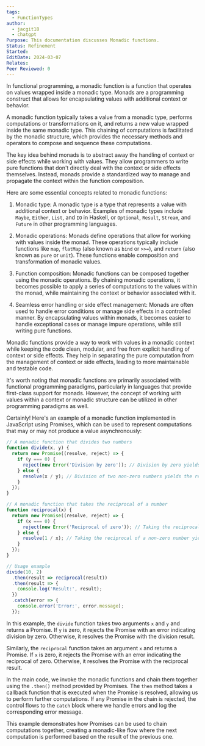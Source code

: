 ```yaml
---
tags:
  - FunctionTypes
author:
  - jacgit18
  - chatgpt
Purpose: This documentation discusses Monadic functions.
Status: Refinement
Started: 
EditDate: 2024-03-07
Relates: 
Peer Reviewed: 0
---
```

In functional programming, a monadic function is a function that operates on values wrapped inside a monadic type. Monads are a programming construct that allows for encapsulating values with additional context or behavior.

A monadic function typically takes a value from a monadic type, performs computations or transformations on it, and returns a new value wrapped inside the same monadic type. This chaining of computations is facilitated by the monadic structure, which provides the necessary methods and operators to compose and sequence these computations.

The key idea behind monads is to abstract away the handling of context or side effects while working with values. They allow programmers to write pure functions that don't directly deal with the context or side effects themselves. Instead, monads provide a standardized way to manage and propagate the context within the function composition.

Here are some essential concepts related to monadic functions:

1. Monadic type: A monadic type is a type that represents a value with additional context or behavior. Examples of monadic types include `Maybe`, `Either`, `List`, and `IO` in Haskell, or `Optional`, `Result`, `Stream`, and `Future` in other programming languages.

2. Monadic operations: Monads define operations that allow for working with values inside the monad. These operations typically include functions like `map`, `flatMap` (also known as `bind` or `>>=`), and `return` (also known as `pure` or `unit`). These functions enable composition and transformation of monadic values.

3. Function composition: Monadic functions can be composed together using the monadic operations. By chaining monadic operations, it becomes possible to apply a series of computations to the values within the monad, while maintaining the context or behavior associated with it.

4. Seamless error handling or side effect management: Monads are often used to handle error conditions or manage side effects in a controlled manner. By encapsulating values within monads, it becomes easier to handle exceptional cases or manage impure operations, while still writing pure functions.

Monadic functions provide a way to work with values in a monadic context while keeping the code clean, modular, and free from explicit handling of context or side effects. They help in separating the pure computation from the management of context or side effects, leading to more maintainable and testable code.

It's worth noting that monadic functions are primarily associated with functional programming paradigms, particularly in languages that provide first-class support for monads. However, the concept of working with values within a context or monadic structure can be utilized in other programming paradigms as well.



Certainly! Here's an example of a monadic function implemented in JavaScript using Promises, which can be used to represent computations that may or may not produce a value asynchronously:

```javascript
// A monadic function that divides two numbers
function divide(x, y) {
  return new Promise((resolve, reject) => {
    if (y === 0) {
      reject(new Error('Division by zero')); // Division by zero yields a rejected Promise
    } else {
      resolve(x / y); // Division of two non-zero numbers yields the result as a resolved Promise
    }
  });
}

// A monadic function that takes the reciprocal of a number
function reciprocal(x) {
  return new Promise((resolve, reject) => {
    if (x === 0) {
      reject(new Error('Reciprocal of zero')); // Taking the reciprocal of zero yields a rejected Promise
    } else {
      resolve(1 / x); // Taking the reciprocal of a non-zero number yields the result as a resolved Promise
    }
  });
}

// Usage example
divide(10, 2)
  .then(result => reciprocal(result))
  .then(result => {
    console.log('Result:', result);
  })
  .catch(error => {
    console.error('Error:', error.message);
  });
```

In this example, the `divide` function takes two arguments `x` and `y` and returns a Promise. If `y` is zero, it rejects the Promise with an error indicating division by zero. Otherwise, it resolves the Promise with the division result.

Similarly, the `reciprocal` function takes an argument `x` and returns a Promise. If `x` is zero, it rejects the Promise with an error indicating the reciprocal of zero. Otherwise, it resolves the Promise with the reciprocal result.

In the main code, we invoke the monadic functions and chain them together using the `.then()` method provided by Promises. The `then` method takes a callback function that is executed when the Promise is resolved, allowing us to perform further computations. If any Promise in the chain is rejected, the control flows to the `catch` block where we handle errors and log the corresponding error message.

This example demonstrates how Promises can be used to chain computations together, creating a monadic-like flow where the next computation is performed based on the result of the previous one.